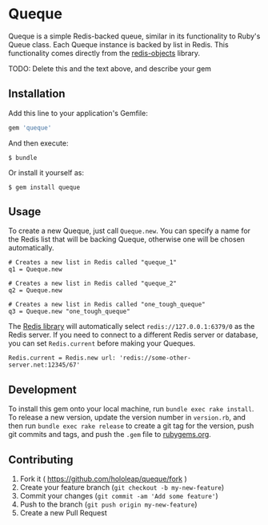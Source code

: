 # Queque

Queque is a simple Redis-backed queue, similar in its functionality to Ruby's Queue class. Each Queque instance is backed by list in Redis. This functionality comes directly from the [redis-objects](https://github.com/nateware/redis-objects) library.

TODO: Delete this and the text above, and describe your gem

## Installation

Add this line to your application's Gemfile:

```ruby
gem 'queque'
```

And then execute:

    $ bundle

Or install it yourself as:

    $ gem install queque

## Usage

To create a new Queque, just call `Queque.new`. You can specify a name for the Redis list that will be backing Queque, otherwise one will be chosen automatically.

    # Creates a new list in Redis called "queque_1"
    q1 = Queque.new
    
    # Creates a new list in Redis called "queque_2"
    q2 = Queque.new
    
    # Creates a new list in Redis called "one_tough_queque"
    q3 = Queque.new "one_tough_queque"
    
The [Redis library](https://github.com/redis/redis-rb) will automatically select `redis://127.0.0.1:6379/0` as the Redis server. If you need to connect to a different Redis server or database, you can set `Redis.current` before making your Queques.

    Redis.current = Redis.new url: 'redis://some-other-server.net:12345/67' 
    

## Development

To install this gem onto your local machine, run `bundle exec rake install`. To release a new version, update the version number in `version.rb`, and then run `bundle exec rake release` to create a git tag for the version, push git commits and tags, and push the `.gem` file to [rubygems.org](https://rubygems.org).

## Contributing

1. Fork it ( https://github.com/hololeap/queque/fork )
2. Create your feature branch (`git checkout -b my-new-feature`)
3. Commit your changes (`git commit -am 'Add some feature'`)
4. Push to the branch (`git push origin my-new-feature`)
5. Create a new Pull Request
